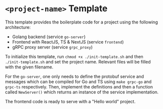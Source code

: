 # `<project-name>` Template

This template provides the boilerplate code for a project using the following
architecture:

* Golang backend (service `go-server`)
* Frontend with ReactJS, TS & NextJS (service `frontend`)
* gRPC proxy server (service `grpc_proxy`)

To initialize this template, run `chmod +x ./init-template.sh` and then
`./init-template.sh` and set the project name. Relevant files will be filled
with the given filename.

For the `go-server`, one only needs to define the protobuf service and messages
which can be compiled for Go and TS using `make grpc-go` and `grpc-ts`
respectively. Then, implement the definitions and then a function called
`NewServer()` which returns an instance of the service implementation.

The frontend code is ready to serve with a "Hello world" project.
